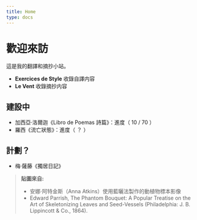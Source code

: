 ```yaml
---
title: Home
type: docs
---
```

# 歡迎來訪 

這是我的翻譯和摘抄小站。

- **Exercices de Style** 收錄自譯内容 
- **Le Vent** 收錄摘抄内容



## 建設中 

* 加西亞·洛爾迦《Libro de Poemas 詩篇》：進度（ 10 / 70 ） 
* 羅西《流亡狀態》：進度（ ？ ）

## 計劃？

* 梅·薩藤《獨居日記》

> **貼圖來自:**
> - 安娜·阿特金斯（Anna Atkins）使用藍曬法製作的動植物標本影像
> - Edward Parrish, The Phantom Bouquet: A Popular Treatise on the Art of Skeletonizing Leaves and Seed-Vessels (Philadelphia: J. B. Lippincott & Co., 1864).



